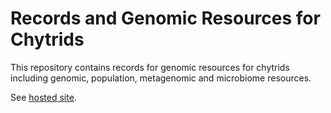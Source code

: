 # Records and Genomic Resources for Chytrids

This repository contains records for genomic resources for chytrids including genomic, population, metagenomic and microbiome resources.

See [hosted site](https://chytrid.github.io/genomic_resources).
